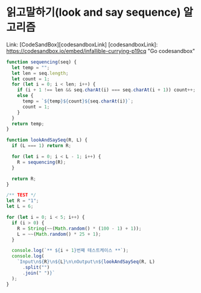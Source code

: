 # 읽고말하기(look and say sequence) 알고리즘

Link: [CodeSandBox][codesandboxLink]
[codesandboxLink]: https://codesandbox.io/embed/infallible-currying-p19cq "Go codesandbox"

```javascript
function sequencing(seq) {
  let temp = "";
  let len = seq.length;
  let count = 1;
  for (let i = 0; i < len; i++) {
    if (i + 1 !== len && seq.charAt(i) === seq.charAt(i + 1)) count++;
    else {
      temp = `${temp}${count}${seq.charAt(i)}`;
      count = 1;
    }
  }
  return temp;
}

function lookAndSaySeq(R, L) {
  if (L === 1) return R;

  for (let i = 0; i < L - 1; i++) {
    R = sequencing(R);
  }

  return R;
}

/** TEST */
let R = "1";
let L = 6;

for (let i = 0; i < 5; i++) {
  if (i > 0) {
    R = String(~~(Math.random() * (100 - 1) + 1));
    L = ~~(Math.random() * 25 + 1);
  }

  console.log(`** ${i + 1}번째 테스트케이스 **`);
  console.log(
    `Input\n${R}\n${L}\n\nOutput\n${lookAndSaySeq(R, L)
      .split("")
      .join(" ")}`
  );
}

```

